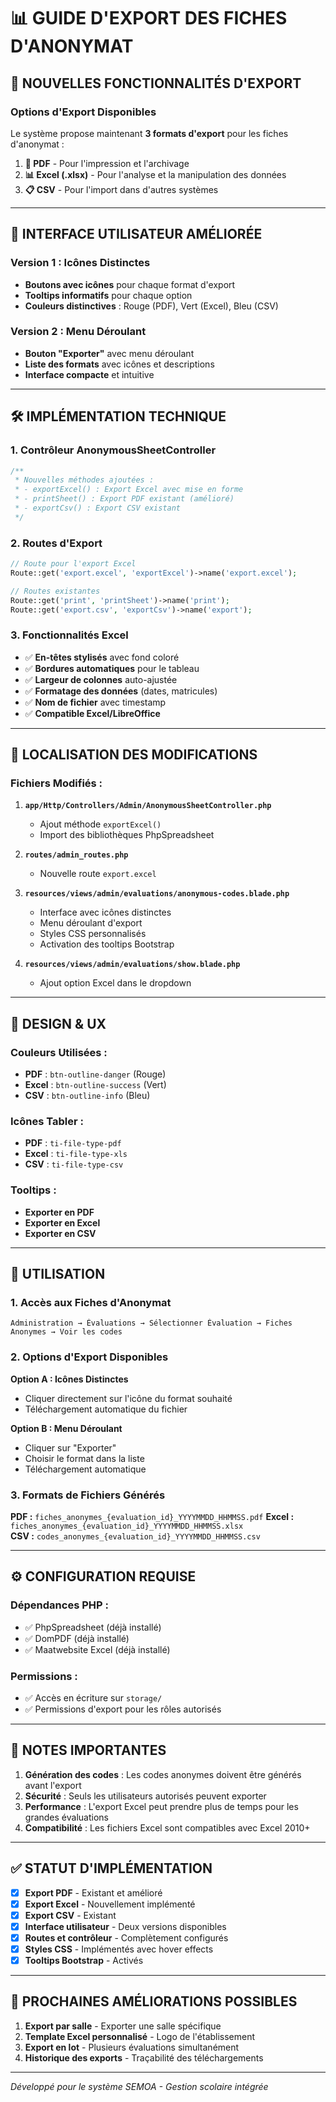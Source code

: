 # 📊 GUIDE D'EXPORT DES FICHES D'ANONYMAT

## 🎯 NOUVELLES FONCTIONNALITÉS D'EXPORT

### **Options d'Export Disponibles**

Le système propose maintenant **3 formats d'export** pour les fiches d'anonymat :

1. **📄 PDF** - Pour l'impression et l'archivage
2. **📊 Excel (.xlsx)** - Pour l'analyse et la manipulation des données  
3. **📋 CSV** - Pour l'import dans d'autres systèmes

---

## 🚀 INTERFACE UTILISATEUR AMÉLIORÉE

### **Version 1 : Icônes Distinctes**
- **Boutons avec icônes** pour chaque format d'export
- **Tooltips informatifs** pour chaque option
- **Couleurs distinctives** : Rouge (PDF), Vert (Excel), Bleu (CSV)

### **Version 2 : Menu Déroulant** 
- **Bouton "Exporter"** avec menu déroulant
- **Liste des formats** avec icônes et descriptions
- **Interface compacte** et intuitive

---

## 🛠️ IMPLÉMENTATION TECHNIQUE

### **1. Contrôleur AnonymousSheetController**

```php
/**
 * Nouvelles méthodes ajoutées :
 * - exportExcel() : Export Excel avec mise en forme
 * - printSheet() : Export PDF existant (amélioré)  
 * - exportCsv() : Export CSV existant
 */
```

### **2. Routes d'Export**

```php
// Route pour l'export Excel
Route::get('export.excel', 'exportExcel')->name('export.excel');

// Routes existantes
Route::get('print', 'printSheet')->name('print');
Route::get('export.csv', 'exportCsv')->name('export');
```

### **3. Fonctionnalités Excel**

- ✅ **En-têtes stylisés** avec fond coloré
- ✅ **Bordures automatiques** pour le tableau
- ✅ **Largeur de colonnes** auto-ajustée
- ✅ **Formatage des données** (dates, matricules)
- ✅ **Nom de fichier** avec timestamp
- ✅ **Compatible Excel/LibreOffice**

---

## 📍 LOCALISATION DES MODIFICATIONS

### **Fichiers Modifiés :**

1. **`app/Http/Controllers/Admin/AnonymousSheetController.php`**
   - Ajout méthode `exportExcel()`
   - Import des bibliothèques PhpSpreadsheet

2. **`routes/admin_routes.php`**
   - Nouvelle route `export.excel`

3. **`resources/views/admin/evaluations/anonymous-codes.blade.php`**
   - Interface avec icônes distinctes
   - Menu déroulant d'export
   - Styles CSS personnalisés
   - Activation des tooltips Bootstrap

4. **`resources/views/admin/evaluations/show.blade.php`**
   - Ajout option Excel dans le dropdown

---

## 🎨 DESIGN & UX

### **Couleurs Utilisées :**
- **PDF** : `btn-outline-danger` (Rouge)
- **Excel** : `btn-outline-success` (Vert)  
- **CSV** : `btn-outline-info` (Bleu)

### **Icônes Tabler :**
- **PDF** : `ti-file-type-pdf`
- **Excel** : `ti-file-type-xls`
- **CSV** : `ti-file-type-csv`

### **Tooltips :**
- **Exporter en PDF**
- **Exporter en Excel** 
- **Exporter en CSV**

---

## 🔄 UTILISATION

### **1. Accès aux Fiches d'Anonymat**
```
Administration → Évaluations → Sélectionner Évaluation → Fiches Anonymes → Voir les codes
```

### **2. Options d'Export Disponibles**

**Option A : Icônes Distinctes**
- Cliquer directement sur l'icône du format souhaité
- Téléchargement automatique du fichier

**Option B : Menu Déroulant**  
- Cliquer sur "Exporter" 
- Choisir le format dans la liste
- Téléchargement automatique

### **3. Formats de Fichiers Générés**

**PDF :** `fiches_anonymes_{evaluation_id}_YYYYMMDD_HHMMSS.pdf`
**Excel :** `fiches_anonymes_{evaluation_id}_YYYYMMDD_HHMMSS.xlsx`  
**CSV :** `codes_anonymes_{evaluation_id}_YYYYMMDD_HHMMSS.csv`

---

## ⚙️ CONFIGURATION REQUISE

### **Dépendances PHP :**
- ✅ PhpSpreadsheet (déjà installé)
- ✅ DomPDF (déjà installé)
- ✅ Maatwebsite Excel (déjà installé)

### **Permissions :**
- ✅ Accès en écriture sur `storage/`
- ✅ Permissions d'export pour les rôles autorisés

---

## 🚨 NOTES IMPORTANTES

1. **Génération des codes** : Les codes anonymes doivent être générés avant l'export
2. **Sécurité** : Seuls les utilisateurs autorisés peuvent exporter
3. **Performance** : L'export Excel peut prendre plus de temps pour les grandes évaluations
4. **Compatibilité** : Les fichiers Excel sont compatibles avec Excel 2010+

---

## ✅ STATUT D'IMPLÉMENTATION

- [x] **Export PDF** - Existant et amélioré
- [x] **Export Excel** - Nouvellement implémenté  
- [x] **Export CSV** - Existant
- [x] **Interface utilisateur** - Deux versions disponibles
- [x] **Routes et contrôleur** - Complètement configurés
- [x] **Styles CSS** - Implémentés avec hover effects
- [x] **Tooltips Bootstrap** - Activés

---

## 🎯 PROCHAINES AMÉLIORATIONS POSSIBLES

1. **Export par salle** - Exporter une salle spécifique
2. **Template Excel personnalisé** - Logo de l'établissement
3. **Export en lot** - Plusieurs évaluations simultanément
4. **Historique des exports** - Traçabilité des téléchargements

---

*Développé pour le système SEMOA - Gestion scolaire intégrée*